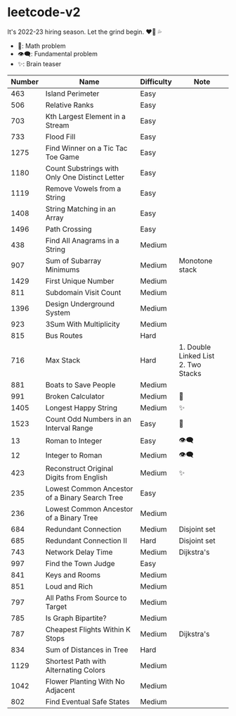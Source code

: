 # leetcode-v2

It's 2022-23 hiring season. Let the grind begin. :heart_on_fire: :sweat_drops:

-   :telescope:: Math problem
-   :eye_speech_bubble:: Fundamental problem
-   :sparkles:: Brain teaser

| Number | Name                                           | Difficulty | Note                                       |
| ------ | ---------------------------------------------- | ---------- | ------------------------------------------ |
| 463    | Island Perimeter                               | Easy       |                                            |
| 506    | Relative Ranks                                 | Easy       |                                            |
| 703    | Kth Largest Element in a Stream                | Easy       |                                            |
| 733    | Flood Fill                                     | Easy       |                                            |
| 1275   | Find Winner on a Tic Tac Toe Game              | Easy       |                                            |
| 1180   | Count Substrings with Only One Distinct Letter | Easy       |                                            |
| 1119   | Remove Vowels from a String                    | Easy       |                                            |
| 1408   | String Matching in an Array                    | Easy       |                                            |
| 1496   | Path Crossing                                  | Easy       |                                            |
| 438    | Find All Anagrams in a String                  | Medium     |                                            |
| 907    | Sum of Subarray Minimums                       | Medium     | Monotone stack                             |
| 1429   | First Unique Number                            | Medium     |                                            |
| 811    | Subdomain Visit Count                          | Medium     |                                            |
| 1396   | Design Underground System                      | Medium     |                                            |
| 923    | 3Sum With Multiplicity                         | Medium     |                                            |
| 815    | Bus Routes                                     | Hard       |                                            |
| 716    | Max Stack                                      | Hard       | 1. Double Linked List <br /> 2. Two Stacks |
| 881    | Boats to Save People                           | Medium     |                                            |
| 991    | Broken Calculator                              | Medium     | :telescope:                                |
| 1405   | Longest Happy String                           | Medium     | :sparkles:                                 |
| 1523   | Count Odd Numbers in an Interval Range         | Easy       | :telescope:                                |
| 13     | Roman to Integer                               | Easy       | :eye_speech_bubble:                        |
| 12     | Integer to Roman                               | Medium     | :eye_speech_bubble:                        |
| 423    | Reconstruct Original Digits from English       | Medium     | :sparkles:                                 |
| 235    | Lowest Common Ancestor of a Binary Search Tree | Easy       |                                            |
| 236    | Lowest Common Ancestor of a Binary Tree        | Medium     |                                            |
| 684    | Redundant Connection                           | Medium     | Disjoint set                               |
| 685    | Redundant Connection II                        | Hard       | Disjoint set                               |
| 743    | Network Delay Time                             | Medium     | Dijkstra's                                 |
| 997    | Find the Town Judge                            | Easy       |
| 841    | Keys and Rooms                                 | Medium     |                                            |
| 851    | Loud and Rich                                  | Medium     |                                            |
| 797    | All Paths From Source to Target                | Medium     |                                            |
| 785    | Is Graph Bipartite?                            | Medium     |                                            |
| 787    | Cheapest Flights Within K Stops                | Medium     | Dijkstra's                                 |
| 834    | Sum of Distances in Tree                       | Hard       |                                            |
| 1129   | Shortest Path with Alternating Colors          | Medium     |                                            |
| 1042   | Flower Planting With No Adjacent               | Medium     |                                            |
| 802    | Find Eventual Safe States                      | Medium     |                                            |
